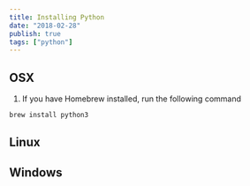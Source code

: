 ```yaml
---
title: Installing Python
date: "2018-02-28"
publish: true
tags: ["python"]
---
```


## OSX

1. If you have Homebrew installed, run the following command

```bash
brew install python3
```

## Linux


## Windows
